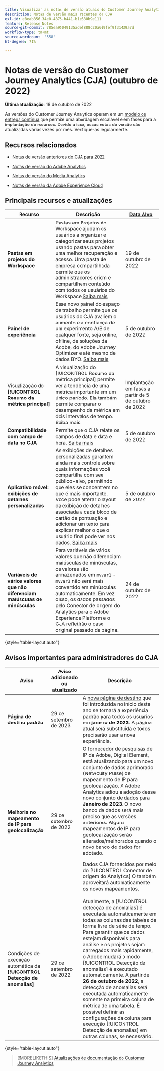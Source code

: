 ```yaml
---
title: Visualizar as notas de versão atuais do Customer Journey Analytics
description: Notas de versão mais recentes do CJA
exl-id: e8eab856-34e0-4875-b441-b1e680b9e111
feature: Release Notes
source-git-commit: 785ea95049135adef888c20a6d9fef9f31439a7d
workflow-type: tm+mt
source-wordcount: '558'
ht-degree: 71%

---
```


# Notas de versão do Customer Journey Analytics (CJA) (outubro de 2022)

**Última atualização**: 18 de outubro de 2022

As versões do Customer Journey Analytics operam em um [modelo de entrega contínua](releases.md) que permite uma abordagem escalável e em fases para a implantação de recursos. Devido a isso, essas notas de versão são atualizadas várias vezes por mês. Verifique-as regularmente.

## Recursos relacionados

* [Notas de versão anteriores do CJA para 2022](/help/release-notes/2022.md)

* [Notas de versão do Adobe Analytics](https://experienceleague.adobe.com/docs/analytics/release-notes/latest.html?lang=pt-BR)

* [Notas de versão do Media Analytics](https://experienceleague.adobe.com/docs/media-analytics/using/additional-resources/release-notes.html?lang=pt-BR)

* [Notas de versão da Adobe Experience Cloud](https://experienceleague.adobe.com/docs/release-notes/experience-cloud/current.html?lang=pt-BR)

## Principais recursos e atualizações

| Recurso | Descrição | [Data Alvo](/help/release-notes/releases.md) |
| ----------- | ---------- | ----- |
| **Pastas em projetos do Workspace** | Pastas em Projetos do Workspace ajudam os usuários a organizar e categorizar seus projetos usando pastas para obter uma melhor recuperação e acesso. Uma pasta de empresa compartilhada permite que os administradores criem e compartilhem conteúdo com todos os usuários do Workspace [Saiba mais](/help/analysis-workspace/build-workspace-project/workspace-folders/about-folders.md) | 19 de outubro de 2022 |
| **Painel de experiência** | Esse novo painel do espaço de trabalho permite que os usuários do CJA avaliem o aumento e a confiança de um experimento A/B de qualquer fonte, seja online, offline, de soluções da Adobe, do Adobe Journey Optimizer e até mesmo de dados BYO. [Saiba mais](/help/analysis-workspace/c-panels/experimentation.md) | 5 de outubro de 2022 |
| Visualização do **[!UICONTROL Resumo da métrica principal]** | A visualização do [!UICONTROL Resumo da métrica principal] permite ver a tendência de uma métrica importante em um único período. Ela também permite comparar o desempenho da métrica em dois intervalos de tempo. Saiba mais | Implantação em fases a partir de 5 de outubro de 2022 |
| **Compatibilidade com campo de data no CJA** | Permite que o CJA relate os campos de data e data e hora. [Saiba mais](/help/data-views/data-views-usecases.md#date) | 5 de outubro de 2022 |
| **Aplicativo móvel: exibições de detalhes personalizadas** | As exibições de detalhes personalizadas garantem ainda mais controle sobre quais informações você compartilha com seu público-alvo, permitindo que eles se concentrem no que é mais importante. Você pode alterar o layout da exibição de detalhes associada a cada bloco de cartão de pontuação e adicionar um texto para explicar melhor o que o usuário final pode ver nos dados. [Saiba mais](https://experienceleague.adobe.com/docs/analytics-platform/using/cja-dashboards/create-scorecard.html?lang=pt-BR) | 5 de outubro de 2022 |
| **Variáveis de vários valores que não diferenciam maiúsculas de minúsculas** | Para variáveis de vários valores que não diferenciam maiúsculas de minúsculas, os valores são armazenados em `mvvar1` - `mvvar3` não será mais convertido em minúsculas automaticamente. Em vez disso, os dados passados pelo Conector de origem do Analytics para o Adobe Experience Platform e o CJA refletirão o caso original passado da página. | 24 de outubro de 2022 |

{style=&quot;table-layout:auto&quot;}

## Avisos importantes para administradores do CJA

| Aviso | Aviso adicionado ou atualizado | Descrição |
| --- | --- | --- |
| **Página de destino padrão** | 29 de setembro de 2023 | A [nova página de destino](/help/getting-started/landing.md) que foi introduzida no início deste ano se tornará a experiência padrão para todos os usuários em **janeiro de 2023**. A página atual será substituída e todos precisarão usar a nova experiência. |
| **Melhoria no mapeamento de IP para geolocalização** | 29 de setembro de 2022 | O fornecedor de pesquisas de IP da Adobe, Digital Element, está atualizando para um novo conjunto de dados aprimorado (NetAcuity Pulse) de mapeamento de IP para geolocalização. A Adobe Analytics adiou a adoção desse novo conjunto de dados para **Janeiro de 2023**. O novo banco de dados será mais preciso que as versões anteriores. Alguns mapeamentos de IP para geolocalização serão alterados/melhorados quando o novo banco de dados for adotado.<p> Dados CJA fornecidos por meio do [!UICONTROL Conector de origem do Analytics] O também aproveitará automaticamente os novos mapeamentos. |
| Condições de execução automática da **[!UICONTROL Detecção de anomalias]** | 29 de setembro de 2022 | Atualmente, a [!UICONTROL detecção de anomalias] é executada automaticamente em todas as colunas das tabelas de forma livre de série de tempo. Para garantir que os dados estejam disponíveis para análise e os projetos sejam carregados mais rapidamente, o Adobe mudará o modo [!UICONTROL Detecção de anomalias] é executado automaticamente. A partir de **26 de outubro de 2022**, a detecção de anomalias será executada automaticamente somente na primeira coluna de métrica de uma tabela. É possível definir as configurações da coluna para execução [!UICONTROL Detecção de anomalias] em outras colunas, se necessário. |

{style=&quot;table-layout:auto&quot;}

>[!MORELIKETHIS]
>[Atualizações de documentação do Customer Journey Analytics](/help/release-notes/doc-changes.md)
